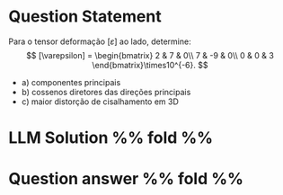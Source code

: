 # Question Statement
Para o tensor deformação $[\varepsilon]$ ao lado, determine:
$$
[\varepsilon] = \begin{bmatrix}
2 & 7 & 0\\
7 & -9 & 0\\
0 & 0 & 3
\end{bmatrix}\times10^{-6}.
$$

- a) componentes principais  
- b) cossenos diretores das direções principais  
- c) maior distorção de cisalhamento em 3D


# LLM Solution %% fold %%


# Question answer %% fold %%

